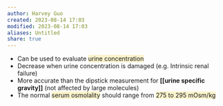 ```yaml
---
author: Harvey Guo
created: 2023-08-14 17:03
modified: 2023-08-14 17:03
aliases: Untitled
share: true
---
```

- Can be used to evaluate <span style="background:rgba(240, 200, 0, 0.2)">urine concentration</span>
- Decrease when urine concentration is damaged (e.g. Intrinsic renal failure)
- More accurate than the dipstick measurement for **[[urine specific gravity]]** (not affected by large molecules)
- The normal <span style="background:rgba(240, 200, 0, 0.2)">serum osmolality</span> should range from <span style="background:rgba(240, 200, 0, 0.2)">275 to 295 mOsm/kg</span>